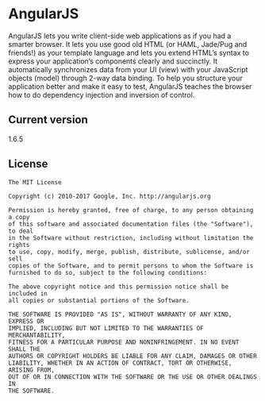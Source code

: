 # AngularJS

AngularJS lets you write client-side web applications as if you had a smarter browser. It lets you use good old HTML (or HAML, Jade/Pug and friends!) as your template language and lets you extend HTML’s syntax to express your application’s components clearly and succinctly. It automatically synchronizes data from your UI (view) with your JavaScript objects (model) through 2-way data binding. To help you structure your application better and make it easy to test, AngularJS teaches the browser how to do dependency injection and inversion of control.

## Current version

1.6.5

## License

```
The MIT License

Copyright (c) 2010-2017 Google, Inc. http://angularjs.org

Permission is hereby granted, free of charge, to any person obtaining a copy
of this software and associated documentation files (the "Software"), to deal
in the Software without restriction, including without limitation the rights
to use, copy, modify, merge, publish, distribute, sublicense, and/or sell
copies of the Software, and to permit persons to whom the Software is
furnished to do so, subject to the following conditions:

The above copyright notice and this permission notice shall be included in
all copies or substantial portions of the Software.

THE SOFTWARE IS PROVIDED "AS IS", WITHOUT WARRANTY OF ANY KIND, EXPRESS OR
IMPLIED, INCLUDING BUT NOT LIMITED TO THE WARRANTIES OF MERCHANTABILITY,
FITNESS FOR A PARTICULAR PURPOSE AND NONINFRINGEMENT. IN NO EVENT SHALL THE
AUTHORS OR COPYRIGHT HOLDERS BE LIABLE FOR ANY CLAIM, DAMAGES OR OTHER
LIABILITY, WHETHER IN AN ACTION OF CONTRACT, TORT OR OTHERWISE, ARISING FROM,
OUT OF OR IN CONNECTION WITH THE SOFTWARE OR THE USE OR OTHER DEALINGS IN
THE SOFTWARE.
```

